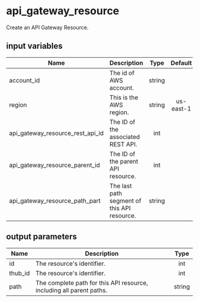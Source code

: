 # api_gateway_resource

Create an API Gateway Resource.

## input variables

| Name | Description | Type | Default | Required |
|------|-------------|:----:|:-----:|:-----:|
|account_id|The id of AWS account.|string||Yes|
|region|This is the AWS region.|string|us-east-1|Yes|
|api_gateway_resource_rest_api_id|The ID of the associated REST API.|int||Yes|
|api_gateway_resource_parent_id|The ID of the parent API resource.|int||Yes|
|api_gateway_resource_path_part|The last path segment of this API resource.|string||Yes|


## output parameters

| Name | Description | Type |
|------|-------------|:----:|
|id|The resource's identifier.|int|
|thub_id|The resource's identifier.|int|
|path|The complete path for this API resource, including all parent paths.|string|
